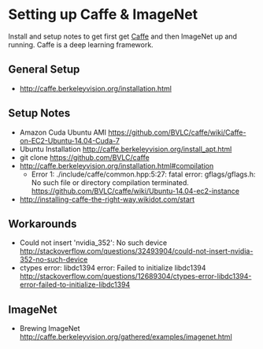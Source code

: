 # Setting up Caffe & ImageNet

Install and setup notes to get first get [Caffe](http://caffe.berkeleyvision.org) and then ImageNet up and running. Caffe is a deep learning framework.

## General Setup
- http://caffe.berkeleyvision.org/installation.html

## Setup Notes
- Amazon Cuda Ubuntu AMI https://github.com/BVLC/caffe/wiki/Caffe-on-EC2-Ubuntu-14.04-Cuda-7
- Ubuntu Installation http://caffe.berkeleyvision.org/install_apt.html
- git clone https://github.com/BVLC/caffe
- http://caffe.berkeleyvision.org/installation.html#compilation
    - Error 1: ./include/caffe/common.hpp:5:27: fatal error: gflags/gflags.h: No such file or directory
compilation terminated. https://github.com/BVLC/caffe/wiki/Ubuntu-14.04-ec2-instance
- http://installing-caffe-the-right-way.wikidot.com/start

## Workarounds
- Could not insert 'nvidia_352': No such device http://stackoverflow.com/questions/32493904/could-not-insert-nvidia-352-no-such-device
- ctypes error: libdc1394 error: Failed to initialize libdc1394 http://stackoverflow.com/questions/12689304/ctypes-error-libdc1394-error-failed-to-initialize-libdc1394

## ImageNet
- Brewing ImageNet http://caffe.berkeleyvision.org/gathered/examples/imagenet.html


